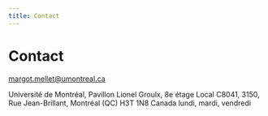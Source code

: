 ```yaml
--- 
title: Contact
---
```


# Contact

<a href="mailto:margot.mellet@umontreal.ca">margot.mellet@umontreal.ca</a>

Université de Montréal, Pavillon Lionel Groulx, 8e étage
Local C8041, 3150, Rue Jean-Brillant, Montréal (QC) H3T 1N8 Canada
lundi, mardi, vendredi
